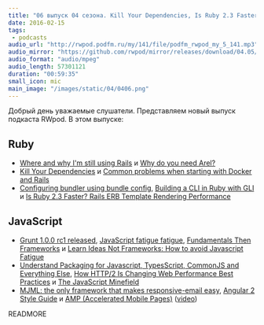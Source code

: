 ```yaml
---
title: "06 выпуск 04 сезона. Kill Your Dependencies, Is Ruby 2.3 Faster?, Fundamentals Then Frameworks, MJML, AMP и прочее"
date: 2016-02-15
tags:
 - podcasts
audio_url: "http://rwpod.podfm.ru/my/141/file/podfm_rwpod_my_5_141.mp3"
audio_mirror: "https://github.com/rwpod/mirror/releases/download/04.05/0405.mp3"
audio_format: "audio/mpeg"
audio_length: 57301121
duration: "00:59:35"
small_icon: mic
main_image: "/images/static/04/0406.png"
---
```


Добрый день уважаемые слушатели. Представляем новый выпуск подкаста RWpod. В этом выпуске:

## Ruby

 - [Where and why I'm still using Rails](http://blog.arkency.com/2016/02/where-and-why-im-still-using-rails/) и [Why do you need Arel?](http://dev.mikamai.com/post/139103991189/why-do-you-need-arel)
 - [Kill Your Dependencies](http://www.mikeperham.com/2016/02/09/kill-your-dependencies/) и [Common problems when starting with Docker and Rails](http://cookieshq.co.uk/posts/common-problems-when-starting-with-docker-and-rails/)
 - [Configuring bundler using bundle config](http://blog.bigbinary.com/2016/02/09/configuring-bundler-using-bundle-config.html), [Building a CLI in Ruby with GLI](https://www.leighhalliday.com/building-cli-ruby-with-gli) и [Is Ruby 2.3 Faster? Rails ERB Template Rendering Performance](http://ruby-performance-book.com/blog/2016/02/is-ruby-2-3-faster-rails-erb-template-rendering-performance.html)

## JavaScript

 - [Grunt 1.0.0 rc1 released](http://gruntjs.com/blog/2016-02-11-grunt-1.0.0-rc1-released), [JavaScript fatigue fatigue](http://www.2ality.com/2016/02/js-fatigue-fatigue.html), [Fundamentals Then Frameworks](https://medium.com/@sharifsbeat/fundamentals-then-frameworks-c35697d291e8) и [Learn Ideas Not Frameworks: How to avoid Javascript Fatigue](https://medium.com/@richardanaya/learn-ideas-not-frameworks-how-to-avoid-javascript-burnout-1e75a28d2082)
 - [Understand Packaging for Javascript, TypesScript, CommonJS and Everything Else](https://www.ag-grid.com/understanding-packaging-for-javascript-typescript-commonjs-and-everything-else/),  [How HTTP/2 Is Changing Web Performance Best Practices](https://blog.newrelic.com/2016/02/09/http2-best-practices-web-performance/) и [The JavaScript Minefield](http://walkercoderanger.com/blog/2014/02/javascript-minefield/)
 - [MJML: the only framework that makes responsive-email easy](https://mjml.io/), [Angular 2 Style Guide](https://github.com/mgechev/angular2-style-guide) и [AMP (Accelerated Mobile Pages)](https://www.ampproject.org/) ([video](https://www.youtube.com/watch?v=lBTCB7yLs8Y))


READMORE

